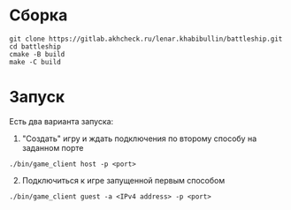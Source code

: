 # Сборка
```
git clone https://gitlab.akhcheck.ru/lenar.khabibullin/battleship.git
cd battleship
cmake -B build
make -C build
```
# Запуск
Есть два варианта запуска:

 1. "Создать" игру и ждать подключения по второму способу на заданном порте
```
./bin/game_client host -p <port>
```
2. Подключиться к игре запущенной первым способом
```
./bin/game_client guest -a <IPv4 address> -p <port>
```

